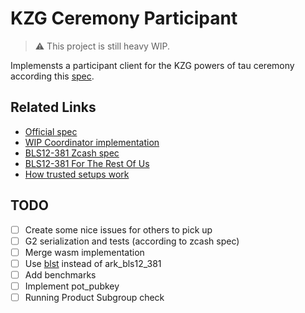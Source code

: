 # KZG Ceremony Participant

> ⚠️ This project is still heavy WIP. 

Implemensts a participant client for the KZG powers of tau ceremony according this [spec](https://github.com/ethereum/kzg-ceremony-specs).

## Related Links
- [Official spec](https://github.com/ethereum/kzg-ceremony-specs)
- [WIP Coordinator implementation](https://github.com/recmo/kzg-ceremony-coordinator)
- [BLS12-381 Zcash spec](https://github.com/zcash/librustzcash/blob/6e0364cd42a2b3d2b958a54771ef51a8db79dd29/pairing/src/bls12_381/README.md)
- [BLS12-381 For The Rest Of Us](https://hackmd.io/@benjaminion/bls12-381)
- [How trusted setups work](https://vitalik.ca/general/2022/03/14/trustedsetup.html)


## TODO
- [ ] Create some nice issues for others to pick up 
- [ ] G2 serialization and tests (according to zcash spec)
- [ ] Merge wasm implementation
- [ ] Use [blst](https://github.com/supranational/blst/tree/master/bindings/rust) instead of ark_bls12_381
- [ ] Add benchmarks
- [ ] Implement pot_pubkey
- [ ] Running Product Subgroup check 
